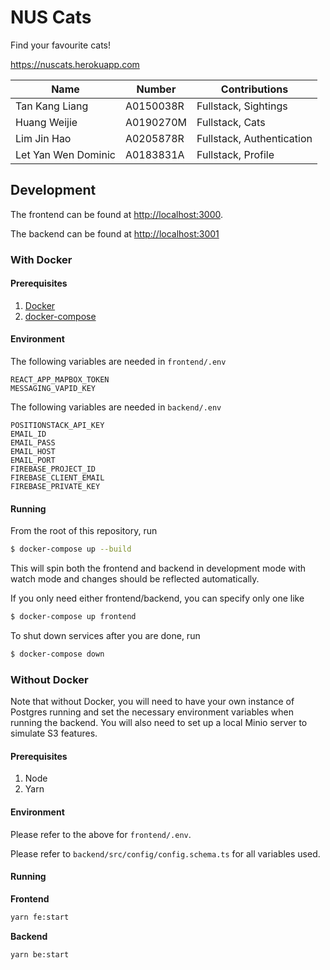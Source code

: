 # NUS Cats

Find your favourite cats!

https://nuscats.herokuapp.com

| Name                | Number    | Contributions             |
| ------------------- | --------- | ------------------------- |
| Tan Kang Liang      | A0150038R | Fullstack, Sightings      |
| Huang Weijie        | A0190270M | Fullstack, Cats           |
| Lim Jin Hao         | A0205878R | Fullstack, Authentication |
| Let Yan Wen Dominic | A0183831A | Fullstack, Profile        |

## Development

The frontend can be found at [http://localhost:3000](http://localhost:3000).

The backend can be found at [http://localhost:3001](http://localhost:3001)

### With Docker

#### Prerequisites

1. [Docker](https://docs.docker.com/get-docker/)
1. [docker-compose](https://docs.docker.com/compose/install/)

#### Environment

The following variables are needed in `frontend/.env`

```
REACT_APP_MAPBOX_TOKEN
MESSAGING_VAPID_KEY
```

The following variables are needed in `backend/.env`

```
POSITIONSTACK_API_KEY
EMAIL_ID
EMAIL_PASS
EMAIL_HOST
EMAIL_PORT
FIREBASE_PROJECT_ID
FIREBASE_CLIENT_EMAIL
FIREBASE_PRIVATE_KEY
```


#### Running 

From the root of this repository, run
```bash
$ docker-compose up --build
```
This will spin both the frontend and backend in development mode with watch mode and changes should be reflected automatically.

If you only need either frontend/backend, you can specify only one like
```bash
$ docker-compose up frontend
```


To shut down services after you are done, run
```bash
$ docker-compose down
```

### Without Docker

Note that without Docker, you will need to have your own instance of Postgres running and set the necessary environment variables when running the backend. You will also need to set up a local Minio server to simulate S3 features.

#### Prerequisites

1. Node
1. Yarn

#### Environment

Please refer to the above for `frontend/.env`.

Please refer to `backend/src/config/config.schema.ts` for all variables used.

#### Running

**Frontend**
```bash
yarn fe:start
```

**Backend**
```bash
yarn be:start
```
